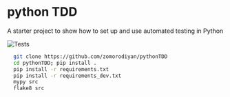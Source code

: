 # python TDD
A starter project to show how to set up and use automated testing in Python

![Tests](https://github.com/mCodingLLC/SlapThatLikeButton-TestingStarterProject/actions/workflows/tests.yml/badge.svg)
<!-- Code Blocks -->
```bash
  git clone https://github.com/zomorodiyan/pythonTDD
  cd pythonTDD; pip install .
  pip install -r requirements.txt
  pip install -r requirements_dev.txt
  mypy src
  flake8 src
```
